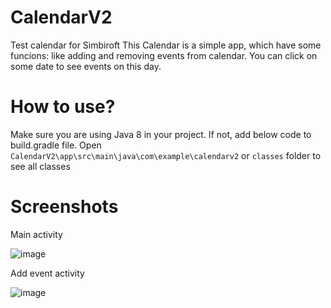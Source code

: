 # CalendarV2
Test calendar for Simbiroft
This Calendar is a simple app, which have some funcions: like adding and removing events from calendar.
You can click on some date to see events on this day.
# How to use?
Make sure you are using Java 8 in your project. If not, add below code to build.gradle file.
Open `CalendarV2\app\src\main\java\com\example\calendarv2` or `classes` folder to see all classes
# Screenshots
Main activity 

![image](https://user-images.githubusercontent.com/91873020/153777682-960dd83d-9762-4fd7-9f38-34f9b62d1f3e.png)

Add event activity 

![image](https://user-images.githubusercontent.com/91873020/153777758-43d86601-457a-4533-877f-0964f7d4ef50.png)
